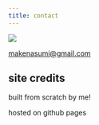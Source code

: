 ```yaml
---
title: contact
---
```


<div class="centered">
  <img src="{{ '/assets/images/icon.png' | relative_url }}">
</div>

<makenasumi@gmail.com>

## site credits

built from scratch by me!

hosted on github pages

